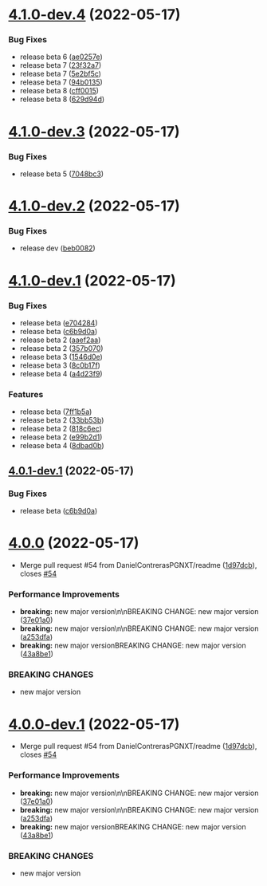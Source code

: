 # [4.1.0-dev.4](https://github.com/DanielContrerasPGNXT/prueba/compare/v4.1.0-dev.3...v4.1.0-dev.4) (2022-05-17)


### Bug Fixes

* release beta 6 ([ae0257e](https://github.com/DanielContrerasPGNXT/prueba/commit/ae0257e424c61e7e0001cc2e2fbd83b4819a7900))
* release beta 7 ([23f32a7](https://github.com/DanielContrerasPGNXT/prueba/commit/23f32a7bec1d38df934906f2a22989ac6d1ee1f9))
* release beta 7 ([5e2bf5c](https://github.com/DanielContrerasPGNXT/prueba/commit/5e2bf5c2c66c45c4837ebd693a24a900a83704ea))
* release beta 7 ([94b0135](https://github.com/DanielContrerasPGNXT/prueba/commit/94b0135fe6fd90d15dd4c4692dc7683a943cc394))
* release beta 8 ([cff0015](https://github.com/DanielContrerasPGNXT/prueba/commit/cff00158c66511d618375bbf2d5fde19d119d2b9))
* release beta 8 ([629d94d](https://github.com/DanielContrerasPGNXT/prueba/commit/629d94d852ae9535b0e8fb8b337ae1c3c12ab57c))

# [4.1.0-dev.3](https://github.com/DanielContrerasPGNXT/prueba/compare/v4.1.0-dev.2...v4.1.0-dev.3) (2022-05-17)


### Bug Fixes

* release beta 5 ([7048bc3](https://github.com/DanielContrerasPGNXT/prueba/commit/7048bc3a059a36d33ae5d0787ff882310438542b))

# [4.1.0-dev.2](https://github.com/DanielContrerasPGNXT/prueba/compare/v4.1.0-dev.1...v4.1.0-dev.2) (2022-05-17)


### Bug Fixes

* release dev ([beb0082](https://github.com/DanielContrerasPGNXT/prueba/commit/beb0082ef9319937f91fd31a4a765cc4e18212a9))

# [4.1.0-dev.1](https://github.com/DanielContrerasPGNXT/prueba/compare/v4.0.0...v4.1.0-dev.1) (2022-05-17)


### Bug Fixes

* release beta ([e704284](https://github.com/DanielContrerasPGNXT/prueba/commit/e70428462052b4e5275461e067fafb1a9101057b))
* release beta ([c6b9d0a](https://github.com/DanielContrerasPGNXT/prueba/commit/c6b9d0a5fd95ff1f8e0ee524482c2bf81e7bae7a))
* release beta 2 ([aaef2aa](https://github.com/DanielContrerasPGNXT/prueba/commit/aaef2aac4f5806022d4027b2dc46847ca9243312))
* release beta 2 ([357b070](https://github.com/DanielContrerasPGNXT/prueba/commit/357b070db5b0cce1fe5dbfb97138f1d364056d1c))
* release beta 3 ([1546d0e](https://github.com/DanielContrerasPGNXT/prueba/commit/1546d0e8f0b7f99438ab769fee5eaf760543000a))
* release beta 3 ([8c0b17f](https://github.com/DanielContrerasPGNXT/prueba/commit/8c0b17fbfefa392b5c08817ee1895ffb3f63a35f))
* release beta 4 ([a4d23f9](https://github.com/DanielContrerasPGNXT/prueba/commit/a4d23f9aef624e29aab21774d6c919cc93b93dc5))


### Features

* release beta ([7ff1b5a](https://github.com/DanielContrerasPGNXT/prueba/commit/7ff1b5a940d54016cdc18d59bbd5f2e02652144c))
* release beta 2 ([33bb53b](https://github.com/DanielContrerasPGNXT/prueba/commit/33bb53b2d9c2e50819c5f1213bea96cacd62074d))
* release beta 2 ([818c6ec](https://github.com/DanielContrerasPGNXT/prueba/commit/818c6ec4d7c84130600b45cc52dba908d8ae3426))
* release beta 2 ([e99b2d1](https://github.com/DanielContrerasPGNXT/prueba/commit/e99b2d1a4fdafbd5e8fbfb6b38521cf1586547ea))
* release beta 4 ([8dbad0b](https://github.com/DanielContrerasPGNXT/prueba/commit/8dbad0be7e1c48d16e7d1a43f898e990c3ee43ac))

## [4.0.1-dev.1](https://github.com/DanielContrerasPGNXT/prueba/compare/v4.0.0...v4.0.1-dev.1) (2022-05-17)


### Bug Fixes

* release beta ([c6b9d0a](https://github.com/DanielContrerasPGNXT/prueba/commit/c6b9d0a5fd95ff1f8e0ee524482c2bf81e7bae7a))

# [4.0.0](https://github.com/DanielContrerasPGNXT/prueba/compare/v3.0.0...v4.0.0) (2022-05-17)


* Merge pull request #54 from DanielContrerasPGNXT/readme ([1d97dcb](https://github.com/DanielContrerasPGNXT/prueba/commit/1d97dcbeaf62adf9bf516efa008f05ec9c1dce51)), closes [#54](https://github.com/DanielContrerasPGNXT/prueba/issues/54)


### Performance Improvements

* **breaking:** new major version\n\nBREAKING CHANGE: new major version ([37e01a0](https://github.com/DanielContrerasPGNXT/prueba/commit/37e01a06614ad905358fd2906cff1722c8dd5e2d))
* **breaking:** new major version\n\nBREAKING CHANGE: new major version ([a253dfa](https://github.com/DanielContrerasPGNXT/prueba/commit/a253dfa7a65398cc4063add6474f39ff322aaaf7))
* **breaking:** new major versionBREAKING CHANGE: new major version ([43a8be1](https://github.com/DanielContrerasPGNXT/prueba/commit/43a8be1870a290b911c0a3e8215352989ddd9870))


### BREAKING CHANGES

* new major version

# [4.0.0-dev.1](https://github.com/DanielContrerasPGNXT/prueba/compare/v3.0.0...v4.0.0-dev.1) (2022-05-17)


* Merge pull request #54 from DanielContrerasPGNXT/readme ([1d97dcb](https://github.com/DanielContrerasPGNXT/prueba/commit/1d97dcbeaf62adf9bf516efa008f05ec9c1dce51)), closes [#54](https://github.com/DanielContrerasPGNXT/prueba/issues/54)


### Performance Improvements

* **breaking:** new major version\n\nBREAKING CHANGE: new major version ([37e01a0](https://github.com/DanielContrerasPGNXT/prueba/commit/37e01a06614ad905358fd2906cff1722c8dd5e2d))
* **breaking:** new major version\n\nBREAKING CHANGE: new major version ([a253dfa](https://github.com/DanielContrerasPGNXT/prueba/commit/a253dfa7a65398cc4063add6474f39ff322aaaf7))
* **breaking:** new major versionBREAKING CHANGE: new major version ([43a8be1](https://github.com/DanielContrerasPGNXT/prueba/commit/43a8be1870a290b911c0a3e8215352989ddd9870))


### BREAKING CHANGES

* new major version
